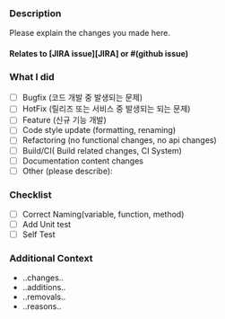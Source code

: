 ### Description
Please explain the changes you made here.

#### Relates to [JIRA issue][JIRA] or #(github issue)

### What I did
- [ ] Bugfix (코드 개발 중 발생되는 문제)
- [ ] HotFix (릴리즈 또는 서비스 중 발생되는 되는 문제)
- [ ] Feature (신규 기능 개발)
- [ ] Code style update (formatting, renaming)
- [ ] Refactoring (no functional changes, no api changes)
- [ ] Build/CI( Build related changes, CI System)
- [ ] Documentation content changes
- [ ] Other (please describe):

### Checklist
- [ ] Correct Naming(variable, function, method)
- [ ] Add Unit test
- [ ] Self Test

### Additional Context
* ..changes..
* ..additions..
* ..removals..
* ..reasons..
